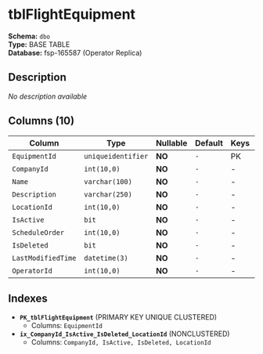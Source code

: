 # tblFlightEquipment

**Schema:** `dbo`  
**Type:** BASE TABLE  
**Database:** fsp-165587 (Operator Replica)

## Description

*No description available*

## Columns (10)

| Column | Type | Nullable | Default | Keys | Description |
|--------|------|----------|---------|------|-------------|
| `EquipmentId` | `uniqueidentifier` | **NO** | `-` | PK | - |
| `CompanyId` | `int(10,0)` | **NO** | `-` | - | - |
| `Name` | `varchar(100)` | **NO** | `-` | - | - |
| `Description` | `varchar(250)` | **NO** | `-` | - | - |
| `LocationId` | `int(10,0)` | **NO** | `-` | - | - |
| `IsActive` | `bit` | **NO** | `-` | - | - |
| `ScheduleOrder` | `int(10,0)` | **NO** | `-` | - | - |
| `IsDeleted` | `bit` | **NO** | `-` | - | - |
| `LastModifiedTime` | `datetime(3)` | **NO** | `-` | - | - |
| `OperatorId` | `int(10,0)` | **NO** | `-` | - | - |

## Indexes

- **`PK_tblFlightEquipment`** (PRIMARY KEY UNIQUE CLUSTERED)
  - Columns: `EquipmentId`
- **`ix_CompanyId_IsActive_IsDeleted_LocationId`** (NONCLUSTERED)
  - Columns: `CompanyId, IsActive, IsDeleted, LocationId`
